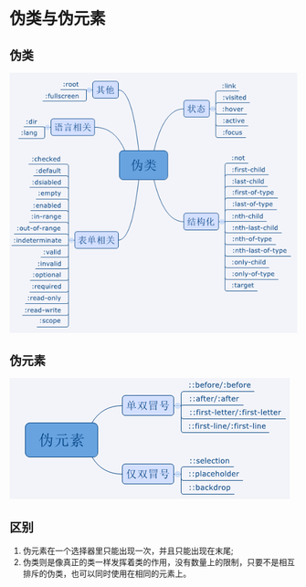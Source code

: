# 伪类与伪元素

## 伪类

![](<../../.gitbook/assets/image (62).png>)

## 伪元素

![](<../../.gitbook/assets/image (64).png>)

## 区别

1. 伪元素在一个选择器里只能出现一次，并且只能出现在末尾;
2. 伪类则是像真正的类一样发挥着类的作用，没有数量上的限制，只要不是相互排斥的伪类，也可以同时使用在相同的元素上。
